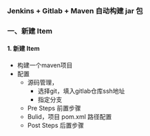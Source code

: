 ### Jenkins + Gitlab  + Maven 自动构建 jar 包
### 一、新建 Item
#### 1. 新建 Item
* 构建一个maven项目
* 配置
  * 源码管理，
    * 选择git，填入gitlab仓库ssh地址
    * 指定分支
  * Pre Steps 前置步骤
  * Bulid，项目 pom.xml 路径配置
  * Post Steps 后置步骤

